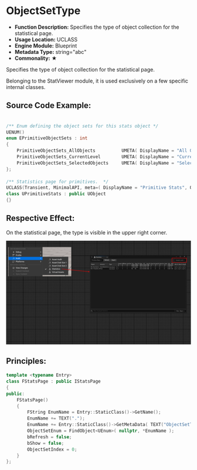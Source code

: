 # ObjectSetType

- **Function Description:** Specifies the type of object collection for the statistical page.
- **Usage Location:** UCLASS
- **Engine Module:** Blueprint
- **Metadata Type:** string="abc"
- **Commonality:** ★

Specifies the type of object collection for the statistical page.

Belonging to the StatViewer module, it is used exclusively on a few specific internal classes.

## Source Code Example:

```cpp

/** Enum defining the object sets for this stats object */
UENUM()
enum EPrimitiveObjectSets : int
{
	PrimitiveObjectSets_AllObjects			UMETA( DisplayName = "All Objects" , ToolTip = "View primitive statistics for all objects in all levels" ),
	PrimitiveObjectSets_CurrentLevel		UMETA( DisplayName = "Current Level" , ToolTip = "View primitive statistics for objects in the current level" ),
	PrimitiveObjectSets_SelectedObjects		UMETA( DisplayName = "Selected Objects" , ToolTip = "View primitive statistics for selected objects" ),
};

/** Statistics page for primitives.  */
UCLASS(Transient, MinimalAPI, meta=( DisplayName = "Primitive Stats", ObjectSetType = "EPrimitiveObjectSets" ) )
class UPrimitiveStats : public UObject
{}
```

## Respective Effect:

On the statistical page, the type is visible in the upper right corner.

![Untitled](Untitled.png)

## Principles:

```cpp
template <typename Entry>
class FStatsPage : public IStatsPage
{
public:
	FStatsPage()
	{
		FString EnumName = Entry::StaticClass()->GetName();
		EnumName += TEXT(".");
		EnumName += Entry::StaticClass()->GetMetaData( TEXT("ObjectSetType") );
		ObjectSetEnum = FindObject<UEnum>( nullptr, *EnumName );
		bRefresh = false;
		bShow = false;
		ObjectSetIndex = 0;
	}
};
```